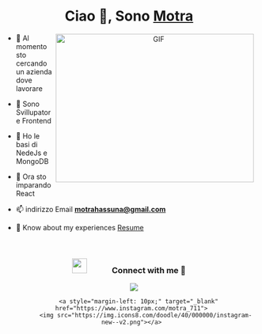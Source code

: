 <h1 align="center">Ciao 👋, Sono <a href="https://github.com/MotraHassan" target="blank">
Motra</a></h1>


<a target="_blank" align="center">
  <img align="right" top="500" height="300" width="400" alt="GIF" src="https://media.giphy.com/media/SWoSkN6DxTszqIKEqv/giphy.gif">
</a>

- 🔭 Al momento sto cercando un azienda dove lavorare</a> 

- 🌱 Sono Svillupatore Frontend

- 🤝 Ho le basi di NedeJs e MongoDB

- 🌱 Ora sto imparando React 

- 📫 indirizzo Email **motrahassuna@gmail.com**

- 📄 Know about my experiences <a href="https://github.com/100rabhcsmc/Me.io/blob/master/01SaurabhChavanReactNativeResume.pdf" target="blank">Resume</a>
<br/>
<h3 align="center" > <img src="https://media.giphy.com/media/iY8CRBdQXODJSCERIr/giphy.gif" width="30" height="30" style="margin-right: 50px;">Connect with me 🤝 </h3>

<p align="center">

 <div align="center"  class="icons-social" style="margin-left: 10px;">
        <a style="margin-left: 10px;"  target="_blank" href="https://www.linkedin.com/in/motra-hassuna-b5051b243/">
			<img src="https://img.icons8.com/doodle/40/000000/linkedin--v2.png"></a>

        <a style="margin-left: 10px;" target="_blank" href="https://www.instagram.com/motra_711">
			<img src="https://img.icons8.com/doodle/40/000000/instagram-new--v2.png"></a>
</p>

